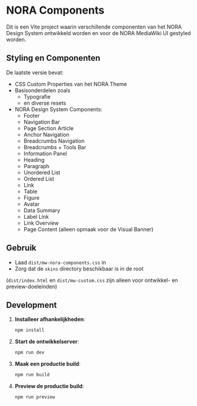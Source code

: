 # NORA Components

Dit is een Vite project waarin verschillende componenten van het NORA Design System ontwikkeld worden en voor de NORA MediaWiki UI gestyled worden.

## Styling en Componenten

De laatste versie bevat:
- CSS Custom Properties van het NORA Theme
- Basisonderdelen zoals
  - Typografie
  - en diverse resets
- NORA Design System Components:
  - Footer
  - Navigation Bar
  - Page Section Article
  - Anchor Navigation
  - Breadcrumbs Navigation
  - Breadcrumbs + Tools Bar
  - Information Panel
  - Heading
  - Paragraph
  - Unordered List
  - Ordered List
  - Link
  - Table
  - Figure
  - Avatar
  - Data Summary
  - Label Link
  - Link Overview
  - Page Content (alleen opmaak voor de Visual Banner)

## Gebruik

- Laad `dist/mw-nora-components.css` in
- Zorg dat de `skins` directory beschikbaar is in de root

(`dist/index.html` en `dist/mw-custom.css` zijn alleen voor ontwikkel- en preview-doeleinden)

## Development

1. **Installeer afhankelijkheden**:
   ```bash
   npm install
   ```

2. **Start de ontwikkelserver**:
   ```bash
   npm run dev
   ```

3. **Maak een productie build**:
   ```bash
   npm run build
   ```

4. **Preview de productie build**:
   ```bash
   npm run preview
   ```

